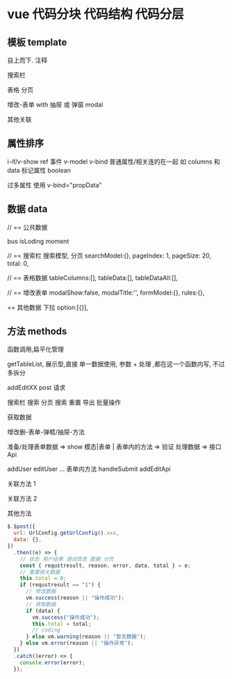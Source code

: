 # vue 代码分块 代码结构 代码分层

## 模板 template

自上而下. 注释

搜索栏

表格
分页

增改-表单 with 抽屉 或 弹窗 modal

其他关联

## 属性排序

i-if/v-show
ref
事件
v-model
v-bind
普通属性/相关连的在一起 如 columns 和 data
标记属性 boolean

过多属性 使用 v-bind="propData"

## 数据 data

// == 公共数据

bus
isLoding
moment

// == 搜索栏 搜索模型, 分页
searchModel:{},
pageIndex: 1,
pageSize: 20,
total: 0,

// == 表格数据
tableColumns:[],
tableData:[],
tableDataAll:[],

// == 增改表单
modalShow:false,
modalTitle:'',
formModel:{},
rules:{},

== 其他数据
下拉
option:[{}],

## 方法 methods

函数调用,扁平化管理

getTableList, 展示型,直接 单一数据使用, 参数 + 处理 ,都在这一个函数内写, 不过多拆分

addEditXX post 请求

搜索栏 搜索 分页 搜索 重置 导出 批量操作

获取数据

增改删-表单-弹框/抽屉-方法

准备/处理表单数据 => show 模态|表单 | 表单内的方法 => 验证 处理数据 => 接口 Api

addUser
editUser
... 表单内方法
handleSubmit
addEditApi

关联方法 1

关联方法 2

其他方法

```js
$.$post({
  url: UrlConfig.getUrlConfig().xxx,
  data: {},
})
  .then((e) => {
    // 状态 用户结果 调试信息 数据 分页
    const { requstresult, reason, error, data, total } = e;
    // 重置相关数据
    this.total = 0;
    if (requstresult == "1") {
      // 修改数据
      vm.success(reason || "操作成功");
      // 获取数据
      if (data) {
        vm.success("操作成功");
        this.total = total;
        // coding
      } else vm.warning(reason || "暂无数据");
    } else vm.error(reason || "操作异常");
  })
  .catch((error) => {
    console.error(error);
  });
```
